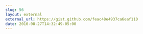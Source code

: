 ```yaml
---
slug: 56
layout: external
external_url: https://gist.github.com/feac48e4937ca6eaf110
date: 2010-08-27T14:32:49-05:00
---
```

